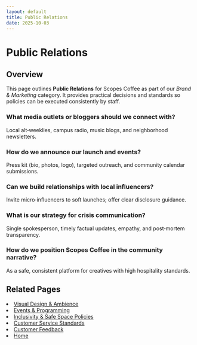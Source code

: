 ```yaml
---
layout: default
title: Public Relations
date: 2025-10-03
---
```


# Public Relations

## Overview
This page outlines **Public Relations** for Scopes Coffee as part of our _Brand & Marketing_ category. It provides practical decisions and standards so policies can be executed consistently by staff.

### What media outlets or bloggers should we connect with?
Local alt‑weeklies, campus radio, music blogs, and neighborhood newsletters.

### How do we announce our launch and events?
Press kit (bio, photos, logo), targeted outreach, and community calendar submissions.

### Can we build relationships with local influencers?
Invite micro‑influencers to soft launches; offer clear disclosure guidance.

### What is our strategy for crisis communication?
Single spokesperson, timely factual updates, empathy, and post‑mortem transparency.

### How do we position Scopes Coffee in the community narrative?
As a safe, consistent platform for creatives with high hospitality standards.

## Related Pages
<li><a href="{{ site.baseurl }}/marketing/ambience.html">Visual Design & Ambience</a></li>
<li><a href="{{ site.baseurl }}/marketing/events.html">Events & Programming</a></li>
<li><a href="{{ site.baseurl }}/marketing/policies.html">Inclusivity & Safe Space Policies</a></li>
<li><a href="{{ site.baseurl }}/marketing/standards.html">Customer Service Standards</a></li>
<li><a href="{{ site.baseurl }}/marketing/surveys.html">Customer Feedback</a></li>
<li><a href="{{ site.baseurl }}/index.html">Home</a></li>
